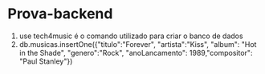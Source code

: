 # Prova-backend

1) use tech4music é o comando utilizado para criar o banco de dados
2) db.musicas.insertOne({"titulo":"Forever", "artista":"Kiss", "album": "Hot in the Shade", "genero":"Rock",
"anoLancamento": 1989,"compositor": "Paul Stanley"})












